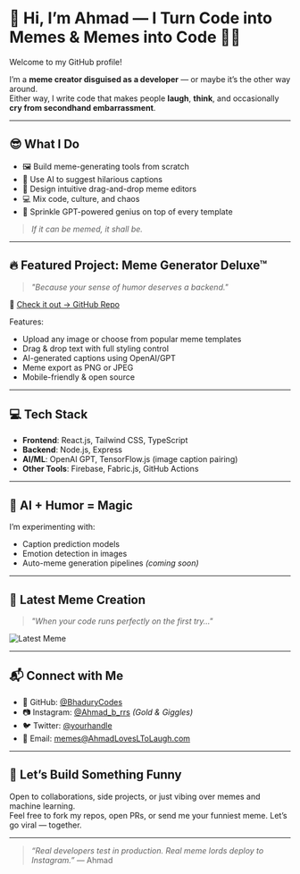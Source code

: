 # 👋 Hi, I’m Ahmad — I Turn Code into Memes & Memes into Code 🎨🤖

Welcome to my GitHub profile!

I’m a **meme creator disguised as a developer** — or maybe it’s the other way around.  
Either way, I write code that makes people **laugh**, **think**, and occasionally **cry from secondhand embarrassment**.

---

## 😎 What I Do

- 🖼️ Build meme-generating tools from scratch
- 🤖 Use AI to suggest hilarious captions
- 🎨 Design intuitive drag-and-drop meme editors
- 💻 Mix code, culture, and chaos
- 🧠 Sprinkle GPT-powered genius on top of every template

> _If it can be memed, it shall be._

---

## 🔥 Featured Project: Meme Generator Deluxe™  
> _"Because your sense of humor deserves a backend."_

🎯 [Check it out → GitHub Repo](https://github.com/BhaduryCodes/meme-generator)  

Features:
- Upload any image or choose from popular meme templates  
- Drag & drop text with full styling control  
- AI-generated captions using OpenAI/GPT  
- Meme export as PNG or JPEG  
- Mobile-friendly & open source

---

## 💻 Tech Stack

- **Frontend**: React.js, Tailwind CSS, TypeScript  
- **Backend**: Node.js, Express  
- **AI/ML**: OpenAI GPT, TensorFlow.js (image caption pairing)  
- **Other Tools**: Firebase, Fabric.js, GitHub Actions

---

## 🤖 AI + Humor = Magic

I’m experimenting with:
- Caption prediction models  
- Emotion detection in images  
- Auto-meme generation pipelines *(coming soon)*

---

## 📸 Latest Meme Creation  
> _"When your code runs perfectly on the first try…"_

![Latest Meme](https://yourcdn.com/memes/latest-meme.png)

---

## 📬 Connect with Me

- 🧠 GitHub: [@BhaduryCodes](https://github.com/BhaduryCodes)  
- 📷 Instagram: [@Ahmad_b_rrs](https://instagram.com/ahmad_b_rrs) *(Gold & Giggles)*  
- 🐦 Twitter: [@yourhandle](https://twitter.com/ahmad_b_rrs)  
- 💌 Email: memes@AhmadLovesLToLaugh.com

---

## 🧩 Let’s Build Something Funny

Open to collaborations, side projects, or just vibing over memes and machine learning.  
Feel free to fork my repos, open PRs, or send me your funniest meme. Let’s go viral — together.

---

> _“Real developers test in production. Real meme lords deploy to Instagram.”_ — Ahmad
